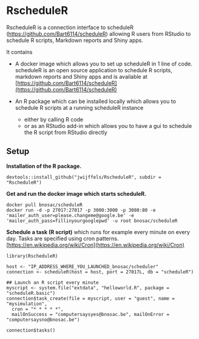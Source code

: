 RscheduleR
=================

RscheduleR is a connection interface to scheduleR (https://github.com/Bart6114/scheduleR) allowing R users from RStudio to schedule R scripts, Markdown reports and Shiny apps.

It contains

* A docker image which allows you to set up scheduleR in 1 line of code. scheduleR is an open source application to schedule R scripts, markdown reports and Shiny apps and is available at [https://github.com/Bart6114/scheduleR](https://github.com/Bart6114/scheduleR)
 
* An R package which can be installed locally which allows you to schedule R scripts at a running scheduleR instance
    + either by calling R code
    + or as an RStudio add-in which allows you to have a gui to schedule the R script from RStudio directly
    
Setup
------------------------------

**Installation of the R package.**

```
devtools::install_github("jwijffels/RscheduleR", subdir = "RscheduleR")
```

**Get and run the docker image which starts scheduleR.**

```
docker pull bnosac/scheduleR
docker run -d -p 27017:27017 -p 3000:3000 -p 3080:80 -e 'mailer_auth_user=please.changeme@google.be' -e 'mailer_auth_pass=fillinyourgooglepwd' -u root bnosac/scheduleR 
```

**Schedule a task (R script)** which runs for example every minute on every day. Tasks are specified using cron patterns. [https://en.wikipedia.org/wiki/Cron](https://en.wikipedia.org/wiki/Cron)


```
library(RscheduleR)

host <- "IP_ADDRESS_WHERE_YOU_LAUNCHED_bnosac/scheduler"
connection <- scheduleR(host = host, port = 27017L, db = "scheduleR")

## Launch an R script every minute 
myscript <- system.file("extdata", "helloworld.R", package = "scheduleR.basic")
connection$task_create(file = myscript, user = "guest", name = "mysimulation", 
  cron = "* * * * *", 
  mailOnSuccess = "computersaysyes@bnosac.be", mailOnError = "computersaysno@bnosac.be")
  
connection$tasks()
```

